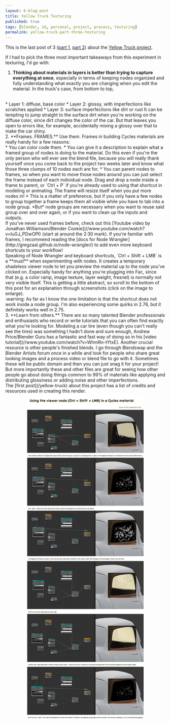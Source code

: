 ```yaml
---
layout: 6-blog-post
title: Yellow Truck Texturing
published: true
tags: [blender, 3d, personal, project, process, texturing]
permalink: yellow-truck-part-three-texturing
---
```

This is the last post of 3 ([part 1](/yellow-truck), [part 2](yellow-truck-part-two-modeling)) about the [Yellow Truck project](/yellow-truck-project). 

If I had to pick the three most important takeaways from this experiment in texturing, I'd go with: 

1. **Thinking about materials in layers is better than trying to capture everything at once**, especially in terms of keeping nodes organized and fully understanding what exactly you are changing when you edit the material. In the truck's case, from bottom to top,
<br />
* Layer 1: diffuse, base color
* Layer 2: glossy, with imperfections like scratches applied
* Layer 3: surface imperfections like dirt or rust
It can be tempting to jump straight to the surface dirt when you're working on the diffuse color, since dirt changes the color of the car. But that leaves you open to errors like, for example, accidentally mixing a glossy over that to make the car shiny. 
<br />
2. **Frames. FRAMES.** Use them. Frames in building Cycles materials are really handy for a few reasons:
<br />
* You can color code them.
* You can give it a description to explain what a framed group of nodes is doing to the material. Do this even if you're the only person who will ever see the blend file, because you will really thank yourself once you come back to the project two weeks later and know what those three clumps of 10 nodes each are for.
* You can parent nodes to frames, so when you want to move those nodes around you can just select the frame instead of each individual node. Drag and drop a node inside a frame to parent, or `Ctrl + P` if you're already used to using that shortcut in modeling or animating. The frame will resize itself when you put more nodes in!
* This is a matter of preference, but if you only have a few nodes to group together a frame keeps them all visible while you have to tab into a node group. *But* node groups are necessary when you want to reuse said group over and over again, or if you want to clean up the inputs and outputs. 
<br />
If you've never used frames before, check out this [Youtube video by Jonathan Williamson/Blender Cookie](//www.youtube.com/watch?v=IuGJ_PDwOPI) (start at around the 2:30 mark). If you're familiar with frames, I recommend reading the [docs for Node Wrangler](http://gregzaal.github.io/node-wrangler/) to add even more keyboard shortcuts to your workflow! 
<br />
Speaking of Node Wrangler and keyboard shortcuts, `Ctrl + Shift + LMB` is a **must** when experimenting with nodes. It creates a temporary shadeless viewer node to let you preview the material up to the node you've clicked on. Especially handy for anything you're plugging into Fac, since that (e.g. a color ramp, image texture, layer weight, fresnel) is normally not very visible itself. This is getting a little abstract, so scroll to the bottom of this post for an explanation through screenshots (click on the image to enlarge).
<br />:warning: As far as I know the one limitation is that the shortcut does not work inside a node group. I'm also experiencing some quirks in 2.76, but it definitely works well in 2.75. 
<br />
3. **Learn from others.** There are so many talented Blender professionals and enthusiasts who record or write tutorials that you can often find exactly what you're looking for. Modeling a car tire (even though you can't really see the tires) was something I hadn't done and sure enough, Andrew Price/Blender Guru has a fantastic and fast way of doing so in his [video tutorial](//www.youtube.com/watch?v=WhmRn-tYtxE). Another crucial resource is other people's finished blends. I go through Blendswap and the Blender Artists forum once in a while and look for people who share great looking images and a process video or blend file to go with it. Sometimes these will be public domain and then you can just snag it for your project! But more importantly these and other files are great for seeing how other people go about doing things common to 99% of materials like applying and distributing glossiness or adding noise and other imperfections. 
<br />
The [first post](/yellow-truck) about this project has a list of credits and resources used in creating this render. 

<center><a href="/images/blog/node-preview.jpg"><img src="/images/blog/node-preview.jpg" alt="Node preview in Cycles materials" style="max-width: 600px;"></a></center>
